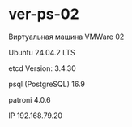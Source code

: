 # ver-ps-02
Виртуальная машина VMWare 02

Ubuntu 24.04.2 LTS

etcd Version: 3.4.30

psql (PostgreSQL) 16.9 

patroni 4.0.6

IP 192.168.79.20
